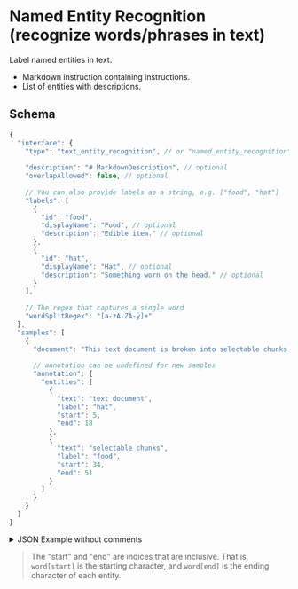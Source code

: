 # Named Entity Recognition (recognize words/phrases in text)

Label named entities in text.

- Markdown instruction containing instructions.
- List of entities with descriptions.


## Schema

```javascript
{
  "interface": {
    "type": "text_entity_recognition", // or "named_entity_recognition"
    
    "description": "# MarkdownDescription", // optional
    "overlapAllowed": false, // optional
    
    // You can also provide labels as a string, e.g. ["food", "hat"]
    "labels": [
      {
        "id": "food",
        "displayName": "Food", // optional
        "description": "Edible item." // optional
      },
      {
        "id": "hat",
        "displayName": "Hat", // optional
        "description": "Something worn on the head." // optional
      }
    ],
    
    // The regex that captures a single word
    "wordSplitRegex": "[a-zA-ZÀ-ÿ]+"
  },
  "samples": [
    {
      "document": "This text document is broken into selectable chunks.",
      
      // annotation can be undefined for new samples
      "annotation": {
        "entities": [
          {
            "text": "text document",
            "label": "hat",
            "start": 5,
            "end": 18
          },
          {
            "text": "selectable chunks",
            "label": "food",
            "start": 34,
            "end": 51
          }
        ]
      }
    }
  ]
}
```

<details>
  <summary>JSON Example without comments</summary>
  
  ```json
  {
  "interface": {
    "type": "text_entity_recognition",
    "description": "# MarkdownDescription",
    "overlapAllowed": false,
    "labels": [
      {
        "id": "food",
        "displayName": "Food",
        "description": "Edible item."
      },
      {
        "id": "hat",
        "displayName": "Hat",
        "description": "Something worn on the head."
      }
    ]
  },
  "samples": [
    {
      "document": "This text document is broken into selectable chunks.",
      "annotation": {
        "entities": [
          {
            "text": "text document",
            "label": "hat",
            "start": 5,
            "end": 18
          },
          {
            "text": "selectable chunks",
            "label": "food",
            "start": 34,
            "end": 51
          }
        ]
      }
    }
  ]
}
  ```
</details>

> The "start" and "end" are indices that are inclusive. That is, `word[start]` is the starting
> character, and `word[end]` is the ending character of each entity.

